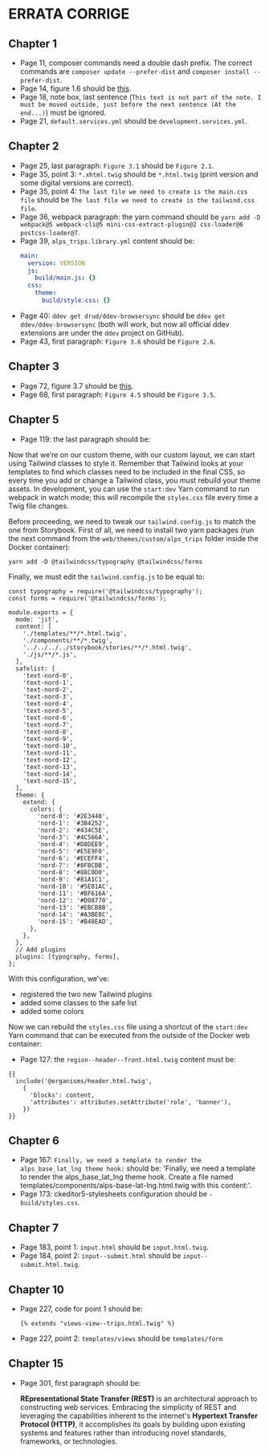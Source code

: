 # ERRATA CORRIGE

## Chapter 1

* Page 11, composer commands need a double dash prefix. The correct commands are `composer update --prefer-dist` and `composer install --prefer-dist`.
* Page 14, figure 1.6 should be [this](ERRATA/1.6.png).
* Page 18, note box, last sentence (`This text is not part of the note. I must be moved outside, just before the next sentence (At the end...)`) must be ignored.
* Page 21, `default.services.yml` should be `development.services.yml`.

## Chapter 2

* Page 25, last paragraph: `Figure 3.1` should be `Figure 2.1`.
* Page 35, point 3: `*.xhtml.twig` should be `*.html.twig` (print version and some digital versions are correct).
* Page 35, point 4: `The last file we need to create is the main.css file` should be `The last file we need to create is the tailwind.css file`.
* Page 36, webpack paragraph: the yarn command should be `yarn add -D webpack@5 webpack-cli@5 mini-css-extract-plugin@2 css-loader@6 postcss-loader@7`.
* Page 39, `alps_trips.library.yml` content should be:
  ```yml
  main:
    version: VERSION
    js:
      build/main.js: {}
    css:
      theme:
        build/style.css: {}
  ```
* Page 40: `ddev get drud/ddev-browsersync` should be `ddev get ddev/ddev-browsersync` (both will work, but now all official ddev extensions are under the `ddev` project on GitHub).
* Page 43, first paragraph: `Figure 3.6` should be `Figure 2.6`.

## Chapter 3

* Page 72, figure 3.7 should be [this](ERRATA/3.7.png).
* Page 68, first paragraph: `Figure 4.5` should be `Figure 3.5`.

## Chapter 5

* Page 119: the last paragraph should be:

Now that we’re on our custom theme, with our custom layout, we can start using Tailwind classes to style it. Remember that Tailwind looks at your templates to find which classes need to be included in the final CSS, so every time you add or change a Tailwind class, you must rebuild your theme assets. In development, you can use the `start:dev` Yarn command to run webpack in watch mode; this will recompile the `styles.css` file every time a Twig file changes.

Before proceeding, we need to tweak our `tailwind.config.js` to match the one from Storybook. First of all, we need to install two yarn packages (run the next command from the `web/themes/custom/alps_trips` folder inside the Docker container):

```
yarn add -D @tailwindcss/typography @tailwindcss/forms
```

Finally, we must edit the `tailwind.config.js` to be equal to:

```
const typography = require('@tailwindcss/typography');
const forms = require('@tailwindcss/forms');

module.exports = {
  mode: 'jit',
  content: [
    './templates/**/*.html.twig',
    './components/**/*.twig',
    '../../../../storybook/stories/**/*.html.twig',
    './js/**/*.js',
  ],
  safelist: [
    'text-nord-0',
    'text-nord-1',
    'text-nord-2',
    'text-nord-3',
    'text-nord-4',
    'text-nord-5',
    'text-nord-6',
    'text-nord-7',
    'text-nord-8',
    'text-nord-9',
    'text-nord-10',
    'text-nord-11',
    'text-nord-12',
    'text-nord-13',
    'text-nord-14',
    'text-nord-15',
  ],
  theme: {
    extend: {
      colors: {
        'nord-0': '#2E3440',
        'nord-1': '#3B4252',
        'nord-2': '#434C5E',
        'nord-3': '#4C566A',
        'nord-4': '#D8DEE9',
        'nord-5': '#E5E9F0',
        'nord-6': '#ECEFF4',
        'nord-7': '#8FBCBB',
        'nord-8': '#88C0D0',
        'nord-9': '#81A1C1',
        'nord-10': '#5E81AC',
        'nord-11': '#BF616A',
        'nord-12': '#D08770',
        'nord-13': '#EBCB8B',
        'nord-14': '#A3BE8C',
        'nord-15': '#B48EAD',
      },
    },
  },
  // Add plugins
  plugins: [typography, forms],
};
```

With this configuration, we've:

* registered the two new Tailwind plugins
* added some classes to the safe list
* added some colors

Now we can rebuild the `styles.css` file using a shortcut of the `start:dev` Yarn command that can be executed from the outside of the Docker web container:

* Page 127: the `region--header--front.html.twig` content must be:

```
{{
  include('@organisms/header.html.twig',
    {
      'blocks': content,
      'attributes': attributes.setAttribute('role', 'banner'),
    })
}}
```

## Chapter 6

* Page 167: `Finally, we need a template to render the alps_base_lat_lng theme hook:` should be: 'Finally, we need a template to render the alps_base_lat_lng theme hook. Create a file named templates/components/alps-base-lat-lng.html.twig with this content:'.
* Page 173: ckeditor5-stylesheets configuration should be `- build/styles.css`.

## Chapter 7

* Page 183, point 1: `input.html` should be `input.html.twig`.
* Page 184, point 2: `input--submit.html` should be `input--submit.html.twig`.

## Chapter 10

* Page 227, code for point 1 should be:
  ```twig
  {% extends "views-view--trips.html.twig" %}
  ```
* Page 227, point 2: `templates/views` should be `templates/form`

## Chapter 15

* Page 301, first paragraph should be:
  
  **REpresentational State Transfer (REST)** is an architectural approach to constructing web services. Embracing the simplicity of REST and leveraging the capabilities inherent to the internet's **Hypertext Transfer Protocol (HTTP)**, it accomplishes its goals by building upon existing systems and features rather than introducing novel standards, frameworks, or technologies.
